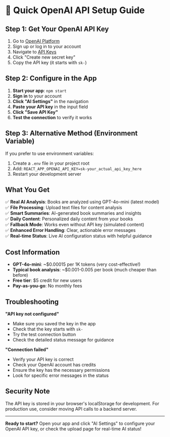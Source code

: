# 🚀 Quick OpenAI API Setup Guide

## Step 1: Get Your OpenAI API Key

1. Go to [OpenAI Platform](https://platform.openai.com/)
2. Sign up or log in to your account
3. Navigate to [API Keys](https://platform.openai.com/api-keys)
4. Click "Create new secret key"
5. Copy the API key (it starts with `sk-`)

## Step 2: Configure in the App

1. **Start your app**: `npm start`
2. **Sign in** to your account
3. **Click "AI Settings"** in the navigation
4. **Paste your API key** in the input field
5. **Click "Save API Key"**
6. **Test the connection** to verify it works

## Step 3: Alternative Method (Environment Variable)

If you prefer to use environment variables:

1. Create a `.env` file in your project root
2. Add: `REACT_APP_OPENAI_API_KEY=sk-your_actual_api_key_here`
3. Restart your development server

## What You Get

✅ **Real AI Analysis**: Books are analyzed using GPT-4o-mini (latest model)  
✅ **File Processing**: Upload text files for content analysis  
✅ **Smart Summaries**: AI-generated book summaries and insights  
✅ **Daily Content**: Personalized daily content from your books  
✅ **Fallback Mode**: Works even without API key (simulated content)  
✅ **Enhanced Error Handling**: Clear, actionable error messages  
✅ **Real-time Status**: Live AI configuration status with helpful guidance  

## Cost Information

- **GPT-4o-mini**: ~$0.00015 per 1K tokens (very cost-effective!)
- **Typical book analysis**: ~$0.001-0.005 per book (much cheaper than before)
- **Free tier**: $5 credit for new users
- **Pay-as-you-go**: No monthly fees

## Troubleshooting

**"API key not configured"**
- Make sure you saved the key in the app
- Check that the key starts with `sk-`
- Try the test connection button
- Check the detailed status message for guidance

**"Connection failed"**
- Verify your API key is correct
- Check your OpenAI account has credits
- Ensure the key has the necessary permissions
- Look for specific error messages in the status

## Security Note

The API key is stored in your browser's localStorage for development. For production use, consider moving API calls to a backend server.

---

**Ready to start?** Open your app and click "AI Settings" to configure your OpenAI API key, or check the upload page for real-time AI status! 